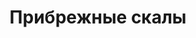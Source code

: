 ---
title: 'Прибрежные скалы'
location: 'Река Томь, Змеиные Тутальские скалы. Яшкинский район, Кемеровская область, Россия'

tags: [all, 2015]
category: as-the-first-settlers
---